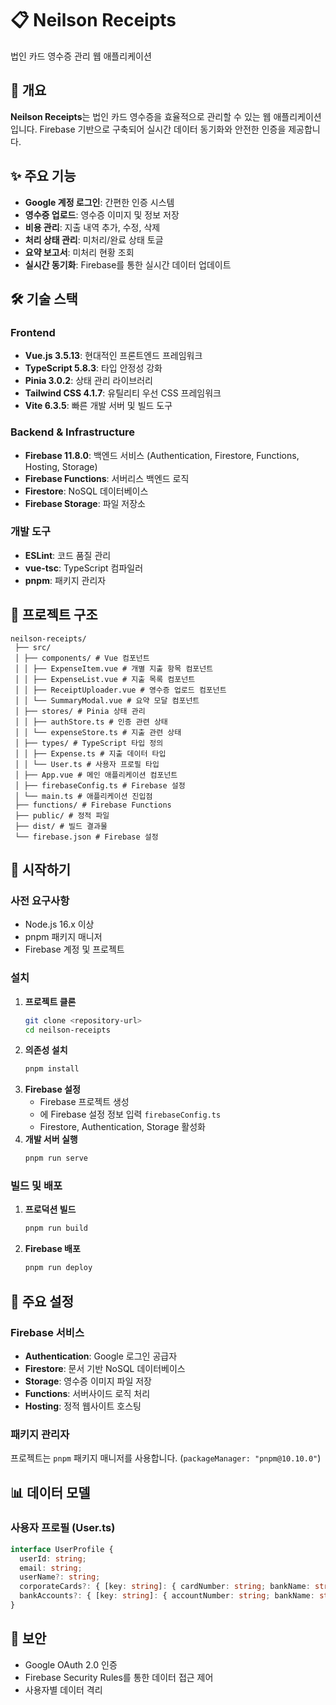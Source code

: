 # 📋 Neilson Receipts

법인 카드 영수증 관리 웹 애플리케이션

## 🎯 개요

**Neilson Receipts**는 법인 카드 영수증을 효율적으로 관리할 수 있는 웹 애플리케이션입니다.
Firebase 기반으로 구축되어 실시간 데이터 동기화와 안전한 인증을 제공합니다.

## ✨ 주요 기능

- **Google 계정 로그인**: 간편한 인증 시스템
- **영수증 업로드**: 영수증 이미지 및 정보 저장
- **비용 관리**: 지출 내역 추가, 수정, 삭제
- **처리 상태 관리**: 미처리/완료 상태 토글
- **요약 보고서**: 미처리 현황 조회
- **실시간 동기화**: Firebase를 통한 실시간 데이터 업데이트

## 🛠️ 기술 스택

### Frontend
- **Vue.js 3.5.13**: 현대적인 프론트엔드 프레임워크
- **TypeScript 5.8.3**: 타입 안정성 강화
- **Pinia 3.0.2**: 상태 관리 라이브러리
- **Tailwind CSS 4.1.7**: 유틸리티 우선 CSS 프레임워크
- **Vite 6.3.5**: 빠른 개발 서버 및 빌드 도구

### Backend & Infrastructure
- **Firebase 11.8.0**: 백엔드 서비스 (Authentication, Firestore, Functions, Hosting, Storage)
- **Firebase Functions**: 서버리스 백엔드 로직
- **Firestore**: NoSQL 데이터베이스
- **Firebase Storage**: 파일 저장소

### 개발 도구
- **ESLint**: 코드 품질 관리
- **vue-tsc**: TypeScript 컴파일러
- **pnpm**: 패키지 관리자

## 📁 프로젝트 구조

```
neilson-receipts/
 ├── src/
 │ ├── components/ # Vue 컴포넌트 
 │ │ ├── ExpenseItem.vue # 개별 지출 항목 컴포넌트 
 │ │ ├── ExpenseList.vue # 지출 목록 컴포넌트 
 │ │ ├── ReceiptUploader.vue # 영수증 업로드 컴포넌트 
 │ │ └── SummaryModal.vue # 요약 모달 컴포넌트 
 │ ├── stores/ # Pinia 상태 관리 
 │ │ ├── authStore.ts # 인증 관련 상태 
 │ │ └── expenseStore.ts # 지출 관련 상태 
 │ ├── types/ # TypeScript 타입 정의 
 │ │ ├── Expense.ts # 지출 데이터 타입 
 │ │ └── User.ts # 사용자 프로필 타입 
 │ ├── App.vue # 메인 애플리케이션 컴포넌트 
 │ ├── firebaseConfig.ts # Firebase 설정 
 │ └── main.ts # 애플리케이션 진입점 
 ├── functions/ # Firebase Functions 
 ├── public/ # 정적 파일 
 ├── dist/ # 빌드 결과물 
 └── firebase.json # Firebase 설정
```

## 🚀 시작하기

### 사전 요구사항
- Node.js 16.x 이상
- pnpm 패키지 매니저
- Firebase 계정 및 프로젝트

### 설치

1. **프로젝트 클론**
    ```bash
    git clone <repository-url>
    cd neilson-receipts
    ```
2. **의존성 설치**
    ```bash
    pnpm install
    ```
3. **Firebase 설정**
    - Firebase 프로젝트 생성
    - 에 Firebase 설정 정보 입력 `firebaseConfig.ts`
    - Firestore, Authentication, Storage 활성화
4. **개발 서버 실행**
    ```bash
    pnpm run serve
    ```

### 빌드 및 배포
1. **프로덕션 빌드**
    ```bash
    pnpm run build
    ```
2. **Firebase 배포**
    ```bash
    pnpm run deploy
    ```

## 🔧 주요 설정

### Firebase 서비스
- **Authentication**: Google 로그인 공급자
- **Firestore**: 문서 기반 NoSQL 데이터베이스
- **Storage**: 영수증 이미지 파일 저장
- **Functions**: 서버사이드 로직 처리
- **Hosting**: 정적 웹사이트 호스팅

### 패키지 관리자
프로젝트는 `pnpm` 패키지 매니저를 사용합니다. (`packageManager: "pnpm@10.10.0"`)

## 📊 데이터 모델

### 사용자 프로필 (User.ts)
```ts
interface UserProfile {
  userId: string;
  email: string;
  userName?: string;
  corporateCards?: { [key: string]: { cardNumber: string; bankName: string } };
  bankAccounts?: { [key: string]: { accountNumber: string; bankName: string; accountHolder: string } };
}
```

## 🔐 보안

- Google OAuth 2.0 인증
- Firebase Security Rules를 통한 데이터 접근 제어
- 사용자별 데이터 격리
